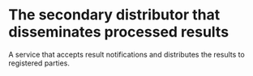 # The secondary distributor that disseminates processed results

A service that accepts result notifications and distributes the results to registered parties.